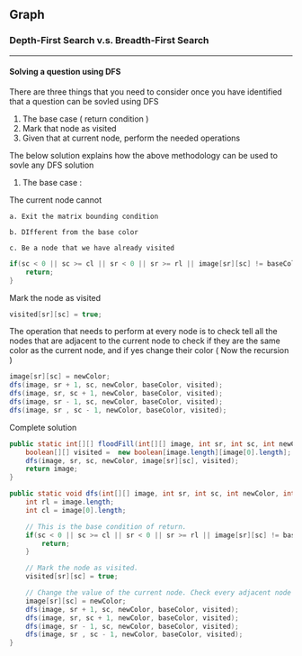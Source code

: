 ## Graph

### Depth-First Search v.s. Breadth-First Search

---

#### Solving a question using DFS

There are three things that you need to consider once you have identified that a question can be sovled using DFS

1. The base case ( return condition )
2. Mark that node as visited
3. Given that at current node, perform the needed operations

The below solution explains how the above methodology can be used to sovle any DFS solution

1. The base case :

The current node cannot

    a. Exit the matrix bounding condition
  
    b. DIfferent from the base color
  
    c. Be a node that we have already visited
  
```Java
if(sc < 0 || sc >= cl || sr < 0 || sr >= rl || image[sr][sc] != baseColor || visited[sr][sc]) {
    return;
}
```

Mark the node as visited 

```Java
visited[sr][sc] = true;
```

The operation that needs to perform at every node is to check tell all the nodes that are adjacent to the current node to check if they are the same color as the current node, and if yes change their color ( Now the recursion )

```Java
image[sr][sc] = newColor;
dfs(image, sr + 1, sc, newColor, baseColor, visited);
dfs(image, sr, sc + 1, newColor, baseColor, visited);
dfs(image, sr - 1, sc, newColor, baseColor, visited);
dfs(image, sr , sc - 1, newColor, baseColor, visited);
```

Complete solution

```Java
public static int[][] floodFill(int[][] image, int sr, int sc, int newColor) {
    boolean[][] visited =  new boolean[image.length][image[0].length];
    dfs(image, sr, sc, newColor, image[sr][sc], visited);
    return image;
}

public static void dfs(int[][] image, int sr, int sc, int newColor, int baseColor, boolean[][] visited) {
    int rl = image.length;
    int cl = image[0].length;

    // This is the base condition of return. 
    if(sc < 0 || sc >= cl || sr < 0 || sr >= rl || image[sr][sc] != baseColor || visited[sr][sc]) {
        return;
    }

    // Mark the node as visited. 
    visited[sr][sc] = true;

    // Change the value of the current node. Check every adjacent node 
    image[sr][sc] = newColor;
    dfs(image, sr + 1, sc, newColor, baseColor, visited);
    dfs(image, sr, sc + 1, newColor, baseColor, visited);
    dfs(image, sr - 1, sc, newColor, baseColor, visited);
    dfs(image, sr , sc - 1, newColor, baseColor, visited);
}
```
